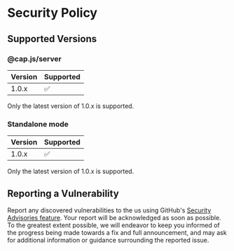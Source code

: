 # Security Policy

## Supported Versions

### @cap.js/server

| Version | Supported |
| ------- | --------- |
| 1.0.x   | ✅ |

Only the latest version of 1.0.x is supported.

### Standalone mode

| Version | Supported |
| ------- | --------- |
| 1.0.x   | ✅ |

Only the latest version of 1.0.x is supported.

## Reporting a Vulnerability

Report any discovered vulnerabilities to the us using GitHub's [Security Advisories feature](https://github.com/tiagorangel1/cap/security/advisories/new). Your report will be acknowledged as soon as possible. To the greatest extent possible, we will endeavor to keep you informed of the progress being made towards a fix and full announcement, and may ask for additional information or guidance surrounding the reported issue.
